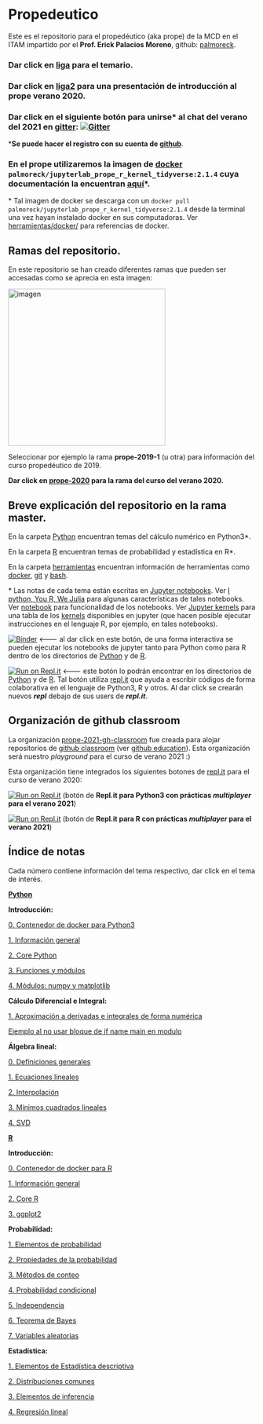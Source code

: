 # Propedeutico

Este es el repositorio para el propedéutico (aka prope) de la MCD en el ITAM impartido por el **Prof. Erick Palacios Moreno**, github: [palmoreck](https://github.com/palmoreck).

### Dar click en [liga](https://drive.google.com/file/d/1A5FF9lOFYXb4CdbAQaOp79x1A-9-j36b/view?usp=sharing) para el temario.

### Dar click en [liga2](https://hackmd.io/@palmoreck/rJQQIEmbv) para una presentación de introducción al prope verano 2020.

### Dar click en el siguiente botón para unirse\* al chat del verano del 2021 en [gitter](https://gitter.im/): [![Gitter](https://badges.gitter.im/prope-2021/community.svg)](https://gitter.im/prope-2021/community?utm_source=badge&utm_medium=badge&utm_campaign=pr-badge)


\***Se puede hacer el registro con su cuenta de [github](https://github.com/)**.

### En el prope utilizaremos la imagen de [docker](https://www.docker.com/) `palmoreck/jupyterlab_prope_r_kernel_tidyverse:2.1.4` cuya documentación la encuentran [aquí](https://github.com/palmoreck/dockerfiles/tree/master/jupyterlab/prope_r_kernel_tidyverse)\*. 

\* Tal imagen de docker se descarga con un `docker pull palmoreck/jupyterlab_prope_r_kernel_tidyverse:2.1.4` desde la terminal una vez hayan instalado docker en sus computadoras. Ver [herramientas/docker/](herramientas/docker/) para referencias de docker.

## Ramas del repositorio.

En este repositorio se han creado diferentes ramas que pueden ser accesadas como se aprecia en esta imagen:

<img width="320" alt="imagen" src="https://user-images.githubusercontent.com/3290689/83956287-05548100-a822-11ea-8398-12dc2bb8810f.png">

Seleccionar por ejemplo la rama **prope-2019-1** (u otra) para información del curso propedéutico de 2019.


**Dar click en [prope-2020](https://github.com/ITAM-DS/Propedeutico/tree/prope-2020) para la rama del curso del verano 2020.**

## Breve explicación del repositorio en la rama master.

En la carpeta [Python](/Python) encuentran temas del cálculo numérico en Python3\*.

En la carpeta [R](/R) encuentran temas de probabilidad y estadística en R\*.

En la carpeta [herramientas](/herramientas) encuentran información de herramientas como [docker](https://www.docker.com/), [git](https://git-scm.com/) y [bash](https://www.gnu.org/software/bash/).

\* Las notas de cada tema están escritas en [Jupyter notebooks](https://jupyter.org/). Ver [I python, You R, We Julia](https://blog.jupyter.org/i-python-you-r-we-julia-baf064ca1fb6) para algunas características de tales notebooks. Ver [notebook](https://jupyterlab.readthedocs.io/en/stable/user/notebook.html) para funcionalidad de los notebooks. Ver [Jupyter kernels](https://github.com/jupyter/jupyter/wiki/Jupyter-kernels) para una tabla de los [kernels](https://jupyter.readthedocs.io/en/latest/install-kernel.html) disponibles en jupyter (que hacen posible ejecutar instrucciones en el lenguaje R, por ejemplo, en tales notebooks).

[![Binder](https://mybinder.org/badge_logo.svg)](https://mybinder.org/v2/gh/palmoreck/dockerfiles-for-binder/jupyterlab_prope_r_kernel_tidyerse?urlpath=lab/tree/Propedeutico) <--- al dar click en este botón, de una forma interactiva se pueden ejecutar los notebooks de jupyter tanto para Python como para R dentro de los directorios de [Python](/Python) y de [R](/R).

[![Run on Repl.it](https://repl.it/badge/github/palmoreck/dummy)](https://repl.it/@palmoreck/dummy) <--- este botón lo podrán encontrar en los directorios de [Python](/Python) y de [R](/R). Tal botón utiliza [repl.it](https://repl.it/) que ayuda a escribir códigos de forma colaborativa en el lenguaje de Python3, R y otros. Al dar click se crearán nuevos ***repl*** debajo de sus users de ***repl.it***.


## Organización de github classroom

La organización [prope-2021-gh-classroom](https://github.com/prope-2021-gh-classroom) fue creada para alojar repositorios de [github classroom](https://classroom.github.com/) (ver [github education](https://github.com/education)). Esta organización será nuestro *playground* para el curso de verano 2021 :)

Esta organización tiene integrados los siguientes botones de [repl.it](https://repl.it/) para el curso de verano 2020:

[![Run on Repl.it](https://repl.it/badge/github/prope-2021-gh-classroom/repo-for-repl.it-Python)](https://replit.com/@palmoreck/repo-for-replit-Python-2021) (botón de **Repl.it para Python3 con prácticas *multiplayer* para el verano 2021**)

[![Run on Repl.it](https://repl.it/badge/github/prope-2021-gh-classroom/repo-for-repl.it-R)](https://replit.com/@palmoreck/repo-for-replit-R-2021) (botón de **Repl.it para R con prácticas *multiplayer* para el verano 2021**)




## Índice de notas

Cada número contiene información del tema respectivo, dar click en el tema de interés.

**[Python](/Python)**

**Introducción:**

[0. Contenedor de docker para Python3](https://github.com/ITAM-DS/Propedeutico/blob/master/Python/clases/1_introduccion/0_contenedor_de_docker_para_Python3.ipynb)

[1. Información general](https://github.com/ITAM-DS/Propedeutico/blob/master/Python/clases/1_introduccion/1_informacion_general.ipynb)

[2. Core Python](https://github.com/ITAM-DS/Propedeutico/blob/master/Python/clases/1_introduccion/2_core_python.ipynb)

[3. Funciones y módulos](https://github.com/ITAM-DS/Propedeutico/blob/master/Python/clases/1_introduccion/3_funciones_y_modulos.ipynb)

[4. Módulos: numpy y matplotlib](https://github.com/ITAM-DS/Propedeutico/blob/master/Python/clases/1_introduccion/4_modulos_numpy_matplotlib.ipynb)

**Cálculo Diferencial e Integral:**

[1. Aproximación a derivadas e integrales de forma numérica](https://github.com/ITAM-DS/Propedeutico/blob/master/Python/clases/2_calculo_DeI/1_aproximacion_a_derivadas_e_integrales.ipynb)

[Ejemplo al no usar bloque de if name main en modulo](https://github.com/ITAM-DS/Propedeutico/blob/master/Python/clases/2_calculo_DeI/Ejemplo_al_no_usar_bloque_if_name_main_en_modulo.ipynb)

**Álgebra lineal:**

[0. Definiciones generales](https://github.com/ITAM-DS/Propedeutico/blob/master/Python/clases/3_algebra_lineal/0_definiciones_generales.ipynb)

[1. Ecuaciones lineales](https://github.com/ITAM-DS/Propedeutico/blob/master/Python/clases/3_algebra_lineal/1_ecuaciones_lineales.ipynb)

[2. Interpolación](https://github.com/ITAM-DS/Propedeutico/blob/master/Python/clases/3_algebra_lineal/2_interpolacion.ipynb)

[3. Mínimos cuadrados lineales](https://github.com/ITAM-DS/Propedeutico/blob/master/Python/clases/3_algebra_lineal/3_minimos_cuadrados.ipynb)

[4. SVD](https://github.com/ITAM-DS/Propedeutico/blob/master/Python/clases/3_algebra_lineal/4_SVD_y_reconstruccion_de_imagenes.ipynb)

**[R](/R)**

**Introducción:**

[0. Contenedor de docker para R](https://github.com/ITAM-DS/Propedeutico/blob/master/R/clases/1_introduccion/0_contenedor_de_docker_para_R.ipynb)

[1. Información general](https://github.com/ITAM-DS/Propedeutico/blob/master/R/clases/1_introduccion/1_informacion_general.ipynb)

[2. Core R](https://github.com/ITAM-DS/Propedeutico/blob/master/R/clases/1_introduccion/2_core_R.ipynb)

[3. ggplot2](https://github.com/ITAM-DS/Propedeutico/blob/master/R/clases/1_introduccion/3_ggplot2.ipynb)

**Probabilidad:**

[1. Elementos de probabilidad](https://github.com/ITAM-DS/Propedeutico/blob/master/R/clases/2_probabilidad/1_elementos_de_probabilidad.ipynb)

[2. Propiedades de la probabilidad](https://github.com/ITAM-DS/Propedeutico/blob/master/R/clases/2_probabilidad/2_propiedades_de_la_probabilidad.ipynb)

[3. Métodos de conteo](https://github.com/ITAM-DS/Propedeutico/blob/master/R/clases/2_probabilidad/3_metodos_de_conteo.ipynb)

[4. Probabilidad condicional](https://github.com/ITAM-DS/Propedeutico/blob/master/R/clases/2_probabilidad/4_probabilidad_condicional.ipynb)

[5. Independencia](https://github.com/ITAM-DS/Propedeutico/blob/master/R/clases/2_probabilidad/5_independencia.ipynb)

[6. Teorema de Bayes](https://github.com/ITAM-DS/Propedeutico/blob/master/R/clases/2_probabilidad/6_teorema_de_Bayes.ipynb)

[7. Variables aleatorias](https://github.com/ITAM-DS/Propedeutico/blob/master/R/clases/2_probabilidad/7_variables_aleatorias.ipynb)

**Estadística:**

[1. Elementos de Estadística descriptiva](https://github.com/ITAM-DS/Propedeutico/blob/master/R/clases/3_estadistica/1_elementos_de_estadistica_descriptiva.ipynb)

[2. Distribuciones comunes](https://github.com/ITAM-DS/Propedeutico/blob/master/R/clases/3_estadistica/2_distribuciones_comunes.ipynb)

[3. Elementos de inferencia](https://github.com/ITAM-DS/Propedeutico/blob/master/R/clases/3_estadistica/3_elementos_de_inferencia.ipynb)

[4. Regresión lineal](https://github.com/ITAM-DS/Propedeutico/blob/master/R/clases/3_estadistica/4_regresion_lineal.ipynb)
